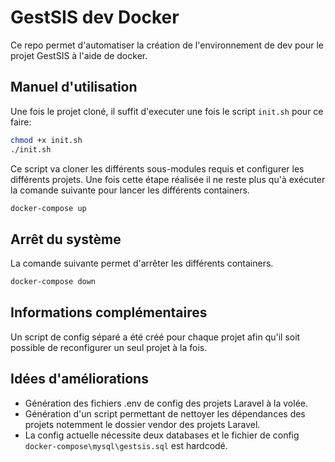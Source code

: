 # GestSIS dev Docker

Ce repo permet d'automatiser la création de l'environnement de dev pour le projet GestSIS à l'aide de docker.

## Manuel d'utilisation

Une fois le projet cloné, il suffit d'executer une fois le script `init.sh` pour ce faire:

```sh
chmod +x init.sh
./init.sh
```

Ce script va cloner les différents sous-modules requis et configurer les différents projets. Une fois cette étape réalisée il ne reste plus qu'à exécuter la comande suivante pour lancer les différents containers.

```sh
docker-compose up
```

## Arrêt du système

La comande suivante permet d'arrêter les différents containers.

```sh
docker-compose down
```

## Informations complémentaires

Un script de config séparé a été créé pour chaque projet afin qu'il soit possible de reconfigurer un seul projet à la fois.

## Idées d'améliorations

- Génération des fichiers .env de config des projets Laravel à la volée.
- Génération d'un script permettant de nettoyer les dépendances des projets notemment le dossier vendor des projets Laravel.
- La config actuelle nécessite deux databases et le fichier de config `docker-compose\mysql\gestsis.sql` est hardcodé.
